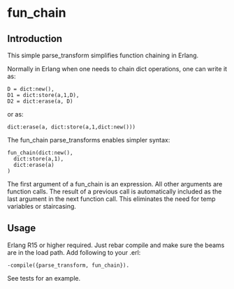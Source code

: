 # fun_chain

## Introduction

This simple parse_transform simplifies function chaining in Erlang.

Normally in Erlang when one needs to chain dict operations, one can write it as:

    D = dict:new(),
    D1 = dict:store(a,1,D),
    D2 = dict:erase(a, D)

or as:

    dict:erase(a, dict:store(a,1,dict:new()))
    
The fun_chain parse_transforms enables simpler syntax:

    fun_chain(dict:new(),
      dict:store(a,1),
      dict:erase(a)
    )
    
The first argument of a fun_chain is an expression. All other arguments are function calls. The result of a previous call is automatically included as the last argument in the next function call. This eliminates the need for temp variables or staircasing.


## Usage

Erlang R15 or higher required.
Just rebar compile and make sure the beams are in the load path.
Add following to your .erl:

    -compile({parse_transform, fun_chain}).

See tests for an example.